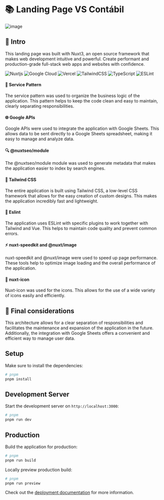 # 📚 Landing Page VS Contábil

![image](https://github.com/TutorFx/vs-contabil/assets/26338224/355a0159-89ad-404c-806d-88f830fd7ab6)

## 🚀 Intro

This landing page was built with Nuxt3, an open source framework that makes web development intuitive and powerful.
Create performant and production-grade full-stack web apps and websites with confidence.

![Nuxtjs](https://img.shields.io/badge/Nuxt-002E3B?style=for-the-badge&logo=nuxtdotjs&logoColor=#00DC82)
![Google Cloud](https://img.shields.io/badge/GoogleCloud-%234285F4.svg?style=for-the-badge&logo=google-cloud&logoColor=white)
![Vercel](https://img.shields.io/badge/vercel-%23000000.svg?style=for-the-badge&logo=vercel&logoColor=white)
![TailwindCSS](https://img.shields.io/badge/tailwindcss-%2338B2AC.svg?style=for-the-badge&logo=tailwind-css&logoColor=white)
![TypeScript](https://img.shields.io/badge/typescript-%23007ACC.svg?style=for-the-badge&logo=typescript&logoColor=white)
![ESLint](https://img.shields.io/badge/ESLint-4B3263?style=for-the-badge&logo=eslint&logoColor=white)

#### 🧩 Service Pattern

The service pattern was used to organize the business logic of the application. This pattern helps to keep the code clean and easy to maintain, clearly separating responsibilities.

#### 🌐 Google APIs

Google APIs were used to integrate the application with Google Sheets. This allows data to be sent directly to a Google Sheets spreadsheet, making it easy to manage and analyze data.

#### 🔍 @nuxtseo/module

The @nuxtseo/module module was used to generate metadata that makes the application easier to index by search engines.

#### 🎨 Tailwind CSS

The entire application is built using Tailwind CSS, a low-level CSS framework that allows for the easy creation of custom designs. This makes the application incredibly fast and lightweight.

#### 📏 Eslint

The application uses ESLint with specific plugins to work together with Tailwind and Vue. This helps to maintain code quality and prevent common errors.

#### ⚡ nuxt-speedkit and @nuxt/image

nuxt-speedkit and @nuxt/image were used to speed up page performance. These tools help to optimize image loading and the overall performance of the application.

#### 🎉 nuxt-icon

Nuxt-icon was used for the icons. This allows for the use of a wide variety of icons easily and efficiently.

## 🎯 Final considerations

This architecture allows for a clear separation of responsibilities and facilitates the maintenance and expansion of the application in the future. Additionally, the integration with Google Sheets offers a convenient and efficient way to manage user data.


## Setup

Make sure to install the dependencies:

```bash
# pnpm
pnpm install
```

## Development Server

Start the development server on `http://localhost:3000`:

```bash
# pnpm
pnpm run dev
```

## Production

Build the application for production:

```bash
# pnpm
pnpm run build
```

Locally preview production build:

```bash
# pnpm
pnpm run preview
```

Check out the [deployment documentation](https://nuxt.com/docs/getting-started/deployment) for more information.
